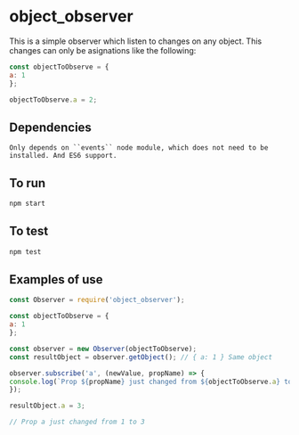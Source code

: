 # object_observer

This is a simple observer which listen to changes on any object. This changes can only be asignations like the following:

```js
const objectToObserve = {
a: 1
};

objectToObserve.a = 2;
```

## Dependencies

    Only depends on ``events`` node module, which does not need to be installed. And ES6 support.

## To run

```sh
npm start
```

## To test

```sh
npm test
```

## Examples of use

```js
const Observer = require('object_observer');

const objectToObserve = {
a: 1
};

const observer = new Observer(objectToObserve);
const resultObject = observer.getObject(); // { a: 1 } Same object

observer.subscribe('a', (newValue, propName) => {
console.log(`Prop ${propName} just changed from ${objectToObserve.a} to ${newValue}`);
});

resultObject.a = 3;

// Prop a just changed from 1 to 3
```